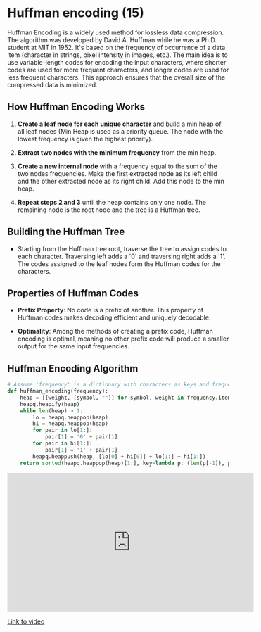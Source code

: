 # Huffman encoding (15)

Huffman Encoding is a widely used method for lossless data compression. The algorithm was developed by David A. Huffman while he was a Ph.D. student at MIT in 1952. It's based on the frequency of occurrence of a data item (character in strings, pixel intensity in images, etc.). The main idea is to use variable-length codes for encoding the input characters, where shorter codes are used for more frequent characters, and longer codes are used for less frequent characters. This approach ensures that the overall size of the compressed data is minimized.

## How Huffman Encoding Works

1. **Create a leaf node for each unique character** and build a min heap of all leaf nodes (Min Heap is used as a priority queue. The node with the lowest frequency is given the highest priority).

2. **Extract two nodes with the minimum frequency** from the min heap.

3. **Create a new internal node** with a frequency equal to the sum of the two nodes frequencies. Make the first extracted node as its left child and the other extracted node as its right child. Add this node to the min heap.

4. **Repeat steps 2 and 3** until the heap contains only one node. The remaining node is the root node and the tree is a Huffman tree.

## Building the Huffman Tree

- Starting from the Huffman tree root, traverse the tree to assign codes to each character. Traversing left adds a '0' and traversing right adds a '1'. The codes assigned to the leaf nodes form the Huffman codes for the characters.

## Properties of Huffman Codes

- **Prefix Property**: No code is a prefix of another. This property of Huffman codes makes decoding efficient and uniquely decodable.

- **Optimality**: Among the methods of creating a prefix code, Huffman encoding is optimal, meaning no other prefix code will produce a smaller output for the same input frequencies.

## Huffman Encoding Algorithm

```python
# Assume 'frequency' is a dictionary with characters as keys and frequencies as values
def huffman_encoding(frequency):
    heap = [[weight, [symbol, ""]] for symbol, weight in frequency.items()]
    heapq.heapify(heap)
    while len(heap) > 1:
        lo = heapq.heappop(heap)
        hi = heapq.heappop(heap)
        for pair in lo[1:]:
            pair[1] = '0' + pair[1]
        for pair in hi[1:]:
            pair[1] = '1' + pair[1]
        heapq.heappush(heap, [lo[0] + hi[0]] + lo[1:] + hi[1:])
    return sorted(heapq.heappop(heap)[1:], key=lambda p: (len(p[-1]), p))
```


<iframe width="560" height="315" src="https://youtu.be/JsTptu56GM8?si=EQ5SY0ikwYeiTSpJ" title="YouTube video player" frameborder="0" allow="accelerometer; autoplay; clipboard-write; encrypted-media; gyroscope; picture-in-picture" allowfullscreen></iframe>

[Link to video]([https://www.youtube.com/watch?v=VIDEO_ID](https://youtu.be/JsTptu56GM8?si=EQ5SY0ikwYeiTSpJ))

